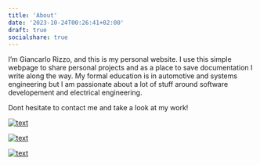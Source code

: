 ```yaml
---
title: 'About'
date: '2023-10-24T00:26:41+02:00'
draft: true
socialshare: true
---
```


I’m Giancarlo Rizzo, and this is my personal website. I use this simple webpage to share personal projects and as a place to save documentation I write along the way. My formal education is in automotive and systems engineering but I am passionate about a lot of stuff around software developement and electrical engineering.

Dont hesitate to contact me and take a look at my work!

[![text](https://img.shields.io/badge/LinkedIn-0077B5?style=for-the-badge&logo=linkedin&logoColor=white)](https://www.linkedin.com/in/giancarlo-rizzo-069170223/)

[![text](https://img.shields.io/badge/GitHub-100000?style=for-the-badge&logo=github&logoColor=white)](https://github.com/protogia/protogia.github.io)

[![text](https://img.shields.io/badge/Colab-F9AB00?style=for-the-badge&logo=googlecolab&color=525252)](todo)